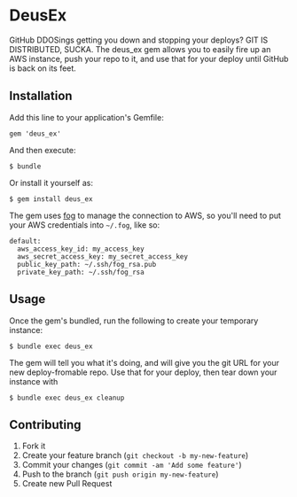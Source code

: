 # DeusEx

GitHub DDOSings getting you down and stopping your deploys? GIT IS DISTRIBUTED, SUCKA. The deus_ex gem allows you to easily
fire up an AWS instance, push your repo to it, and use that for your deploy until GitHub is back on its feet.

## Installation

Add this line to your application's Gemfile:

    gem 'deus_ex'

And then execute:

    $ bundle

Or install it yourself as:

    $ gem install deus_ex

The gem uses [fog](http://fog.io/) to manage the connection to AWS, so you'll need to put your AWS credentials into `~/.fog`, like so:

    default:
      aws_access_key_id: my_access_key
      aws_secret_access_key: my_secret_access_key
      public_key_path: ~/.ssh/fog_rsa.pub
      private_key_path: ~/.ssh/fog_rsa

## Usage

Once the gem's bundled, run the following to create your temporary instance:

    $ bundle exec deus_ex

The gem will tell you what it's doing, and will give you the git URL for your new deploy-fromable repo. Use that for your deploy,
then tear down your instance with

    $ bundle exec deus_ex cleanup

## Contributing

1. Fork it
2. Create your feature branch (`git checkout -b my-new-feature`)
3. Commit your changes (`git commit -am 'Add some feature'`)
4. Push to the branch (`git push origin my-new-feature`)
5. Create new Pull Request

